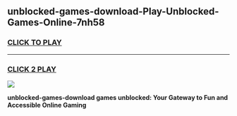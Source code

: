 
## unblocked-games-download-Play-Unblocked-Games-Online-7nh58
<h3>
<a href="https://premium76.site?title=unblocked-games-download&ref=24A">CLICK TO PLAY</a></h3>
<hr>

<h3>
<a href="https://premium76.site?title=unblocked-games-download&ref=24A">CLICK 2 PLAY</a>
  
</h3>

<a href="https://premium76.site?title=unblocked-games-download&ref=24A"><img src="https://clearcache.store/games.png"></a>


**unblocked-games-download games unblocked: Your Gateway to Fun and Accessible Online Gaming**
